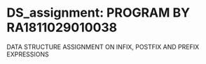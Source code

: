 # DS_assignment: PROGRAM BY RA1811029010038
DATA STRUCTURE ASSIGNMENT ON INFIX, POSTFIX AND PREFIX EXPRESSIONS

